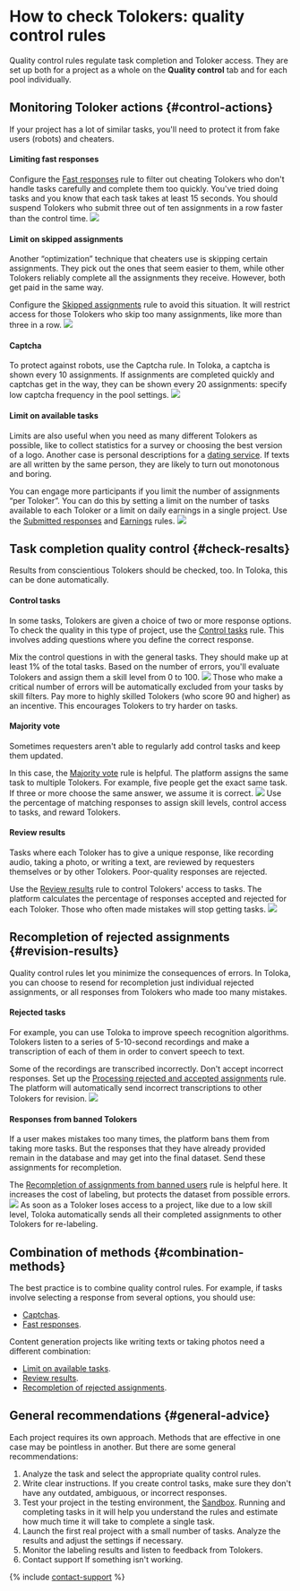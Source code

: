 # How to check Tolokers: quality control rules

Quality control rules regulate task completion and Toloker access. They are set up both for a project as a whole on the **Quality control** tab and for each pool individually.


## Monitoring Toloker actions {#control-actions}

If your project has a lot of similar tasks, you'll need to protect it from fake users (robots) and cheaters.

#### Limiting fast responses

Configure the [Fast responses](quick-answers.md) rule to filter out cheating Tolokers who don't handle tasks carefully and complete them too quickly. You've tried doing tasks and you know that each task takes at least 15 seconds. You should suspend Tolokers who submit three out of ten assignments in a row faster than the control time.
![](../_images/cp-quick_answers.png)
#### Limit on skipped assignments

Another “optimization” technique that cheaters use is skipping certain assignments. They pick out the ones that seem easier to them, while other Tolokers reliably complete all the assignments they receive. However, both get paid in the same way.

Configure the [Skipped assignments](skipped-assignments.md) rule to avoid this situation. It will restrict access for those Tolokers who skip too many assignments, like more than three in a row.
![](../_images/cp-skipped_assignments.png)
#### Captcha

To protect against robots, use the Captcha rule. In Toloka, a captcha is shown every 10 assignments. If assignments are completed quickly and captchas get in the way, they can be shown every 20 assignments: specify low captcha frequency in the pool settings.
![](../_images/cp-captcha.png)
#### Limit on available tasks

Limits are also useful when you need as many different Tolokers as possible, like to collect statistics for a survey or choosing the best version of a logo. Another case is personal descriptions for a [dating service](https://rb.ru/opinion/chat-bot-dataset/). If texts are all written by the same person, they are likely to turn out monotonous and boring.

You can engage more participants if you limit the number of assignments “per Toloker”. You can do this by setting a limit on the number of tasks available to each Toloker or a limit on daily earnings in a single project. Use the [Submitted responses](submitted-answers.md) and [Earnings](income.md) rules.
![](../_images/cp-submitted_answers.png)


## Task completion quality control {#check-resalts}

Results from conscientious Tolokers should be checked, too. In Toloka, this can be done automatically.

#### Control tasks

In some tasks, Tolokers are given a choice of two or more response options. To check the quality in this type of project, use the [Control tasks](goldenset.md) rule. This involves adding questions where you define the correct response.

Mix the control questions in with the general tasks. They should make up at least 1% of the total tasks. Based on the number of errors, you'll evaluate Tolokers and assign them a skill level from 0 to 100.
![](../_images/cp-goldenset.png)
Those who make a critical number of errors will be automatically excluded from your tasks by skill filters. Pay more to highly skilled Tolokers (who score 90 and higher) as an incentive. This encourages Tolokers to try harder on tasks.

#### Majority vote

Sometimes requesters aren't able to regularly add control tasks and keep them updated.

In this case, the [Majority vote](mvote.md) rule is helpful. The platform assigns the same task to multiple Tolokers. For example, five people get the exact same task. If three or more choose the same answer, we assume it is correct.
![](../_images/cp-mvote.png)
Use the percentage of matching responses to assign skill levels, control access to tasks, and reward Tolokers.

#### Review results

Tasks where each Toloker has to give a unique response, like recording audio, taking a photo, or writing a text, are reviewed by requesters themselves or by other Tolokers. Poor-quality responses are rejected.

Use the [Review results](reviewing-assignments.md) rule to control Tolokers' access to tasks. The platform calculates the percentage of responses accepted and rejected for each Toloker. Those who often made mistakes will stop getting tasks.
![](../_images/cp-reviewing_assignments.png)


## Recompletion of rejected assignments {#revision-results}

Quality control rules let you minimize the consequences of errors. In Toloka, you can choose to resend for recompletion just individual rejected assignments, or all responses from Tolokers who made too many mistakes.

#### Rejected tasks

For example, you can use Toloka to improve speech recognition algorithms. Tolokers listen to a series of 5-10-second recordings and make a transcription of each of them in order to convert speech to text.

Some of the recordings are transcribed incorrectly. Don't accept incorrect responses. Set up the [Processing rejected and accepted assignments](reassessment-after-accepting.md) rule. The platform will automatically send incorrect transcriptions to other Tolokers for revision.
![](../_images/cp-reassessment_after_accepting.png)
#### Responses from banned Tolokers

If a user makes mistakes too many times, the platform bans them from taking more tasks. But the responses that they have already provided remain in the database and may get into the final dataset. Send these assignments for recompletion.

The [Recompletion of assignments from banned users](restore-task-overlap.md) rule is helpful here. It increases the cost of labeling, but protects the dataset from possible errors.
![](../_images/cp-restore_task_overlap.png)
As soon as a Toloker loses access to a project, like due to a low skill level, Toloka automatically sends all their completed assignments to other Tolokers for re-labeling.


## Combination of methods {#combination-methods}

The best practice is to combine quality control rules. For example, if tasks involve selecting a response from several options, you should use:

- [Captchas](captcha.md).
- [Fast responses](quick-answers.md).

Content generation projects like writing texts or taking photos need a different combination:

- [Limit on available tasks](#limit-task).
- [Review results](reviewing-assignments.md).
- [Recompletion of rejected assignments](#revision-results).


## General recommendations {#general-advice}

Each project requires its own approach. Methods that are effective in one case may be pointless in another. But there are some general recommendations:

1. Analyze the task and select the appropriate quality control rules.
1. Write clear instructions. If you create control tasks, make sure they don't have any outdated, ambiguous, or incorrect responses.
1. Test your project in the testing environment, the [Sandbox](sandbox.md). Running and completing tasks in it will help you understand the rules and estimate how much time it will take to complete a single task.
1. Launch the first real project with a small number of tasks. Analyze the results and adjust the settings if necessary.
1. Monitor the labeling results and listen to feedback from Tolokers.
1. Contact support If something isn't working.

{% include [contact-support](../_includes/contact-support-help.md) %}